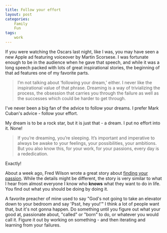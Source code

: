 ```yaml
---
title: Follow your effort
layout: post
categories:
    Family
    Fun
tags:
    work
---
```

If you were watching the Oscars last night, like I was, you may have seen a new Apple ad featuring voiceover by Martin Scorsese. I was fortunate enough to be in the audience when he gave that speech, and while it was a long speech packed with lots of great inspirational stories, the beginning of that ad features one of my favorite parts.

>I’m not talking about ‘following your dream,’ either. I never like the inspirational value of that phrase. Dreaming is a way of trivializing the process, the obsession that carries you through the failure as well as the successes which could be harder to get through.

I've never been a big fan of the advice to follow your dreams. I prefer Mark Cuban's advice - follow your effort.

My dream is to be a rock star, but it is just that - a dream. I put no effort into it. None!

>If you’re dreaming, you’re sleeping. It’s important and imperative to always be awake to your feelings, your possibilities, your ambitions. But you also know this, for your work, for your passions, every day is a rededication.

Exactly!

About a week ago, Fred Wilson wrote a great story about <a href="http://avc.com/2015/02/finding-your-passion/">finding your passion</a>. While the details might be different, the story is very similar to what I hear from almost everyone I know who **knows** what they want to do in life. You find out what you should be doing by doing it. 

A favorite preacher of mine used to say "God's not going to take an elevator down to your bedroom and say 'Psst, hey you!'" I think a lot of people want that, but it's not gonna happen. Do something until you figure out what your good at, passionate about, "called" or "born" to do, or whatever you would call it. Figure it out by working on something - and then iterating and learning from your failures.

